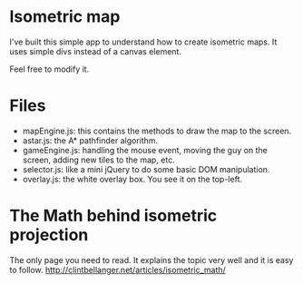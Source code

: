 # Isometric map

I've built this simple app to understand how to create isometric maps.
It uses simple divs instead of a canvas element.

Feel free to modify it.

# Files

* mapEngine.js: this contains the methods to draw the map to the screen.
* astar.js: the A* pathfinder algorithm.
* gameEngine.js: handling the mouse event, moving the guy on the screen, adding new tiles to the map, etc.
* selector.js: like a mini jQuery to do some basic DOM manipulation.
* overlay.js: the white overlay box. You see it on the top-left.

# The Math behind isometric projection

The only page you need to read. It explains the topic very well and it is easy to follow.
http://clintbellanger.net/articles/isometric_math/
